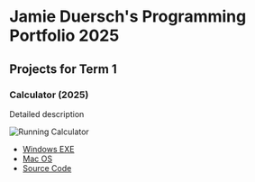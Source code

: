 # Jamie Duersch's Programming Portfolio 2025

## Projects for Term 1

### Calculator (2025)

Detailed description

![Running Calculator](<img width="392" height="648" alt="image" src="https://github.com/user-attachments/assets/d5026258-046a-48e4-a533-89741f9c76c7" />
)

*  [Windows EXE]()
*  [Mac OS]()
*  [Source Code]()
